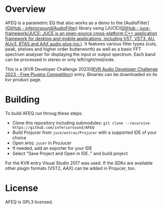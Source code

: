 # Overview

AFEQ is a parametric EQ that also works as a demo to the [AudioFilter]([GitHub - inferiorsound/AudioFilter](https://github.com/inferiorsound/AudioFilter)) library using [JUCE]([GitHub - juce-framework/JUCE: JUCE is an open-source cross-platform C++ application framework for desktop and mobile applications, including VST, VST3, AU, AUv3, RTAS and AAX audio plug-ins.](https://github.com/juce-framework/JUCE/)). It features various filter types (cuts, peak, shelves and higher order butterworth) as well as a basic FFT spectrum analyser for displaying the input or output spectrum. Each band can be processed in stereo or only left/right/mid/side.

This is a [KVR Developer Challenge 2023]([KVR Audio Developer Challenge 2023 - Free Plugins Competition](https://www.kvraudio.com/kvr-developer-challenge/2023/)) entry. Binaries can be downloaded on its kvr product page.

# Building

To build AFEQ run throug these steps:

* Clone this repository including submodules: 
  `git clone --recursive https://github.com/inferiorsound/AFEQ`
* Build Projucer from `juce/extras/Projucer` with a supported IDE of your choice
* Open `AFEQ.jucer` in ProJucer
* If needed, add an exporter for your IDE
* Select "Save Project and Open in IDE.." and build project

For the KVR entry Visual Studio 2017 was used. If the SDKs are available other plugin formats (VST2, AAX) can be added in Projucer, too.

# License

AFEQ is GPL3 licensed.

